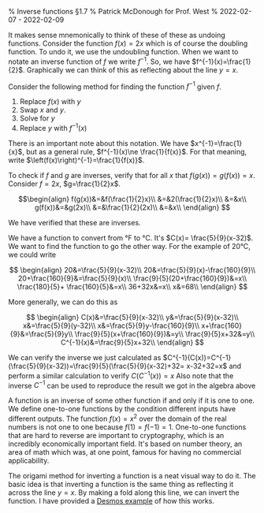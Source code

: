 % Inverse functions §1.7
% Patrick McDonough for Prof. West
% 2022-02-07 - 2022-02-09 

It makes sense mnemonically to think of these of these as undoing functions.
Consider the function $f(x)=2x$ which is of course the doubling function.
To undo it, we use the undoubling  function.
When we want to notate an inverse function of $f$ we write $f^{-1}$.
So, we have $f^{-1}(x)=\frac{1}{2}$.
Graphically we can think of this as reflecting about the line $y=x$.

Consider the following method for finding the function $f^{-1}$ given $f$.

1. Replace $f(x)$ with $y$
2. Swap $x$ and $y$.
3. Solve for $y$
4. Replace $y$ with $f^{-1}(x)$

There is an important note about this notation. We have $x^{-1}=\frac{1}{x}$, but as a general rule, $f^{-1}(x)\ne \frac{1}{f(x)}$.
For that meaning, write $\left(f(x)\right)^{-1}=\frac{1}{f(x)}$.

To check if $f$ and $g$ are inverses, verify that for all $x$ that $f(g(x))=g(f(x))=x$. 
Consider $f=2x$, $g=\frac{1}{2}x$.

$$\begin{align}
f(g(x))&=&f(\frac{1}{2}x)\\
&=&2(\frac{1}{2}x)\\
&=&x\\
g(f(x))&=&g(2x)\\
&=&\frac{1}{2}(2x)\\
&=&x\\
\end{align}
$$

We have verified that these are inverses.

We have a function to convert from °F to °C.
It's $C(x)= \frac{5}{9}(x-32)$.
We want to find the function to go the other way.
For the example of 20°C, we could write

$$
\begin{align}
20&=\frac{5}{9}(x-32)\\
20&=\frac{5}{9}(x)-\frac{160}{9}\\
20+\frac{160}{9}&=\frac{5}{9}(x)\\
\frac{9}{5}(20+\frac{160}{9})&=x\\
\frac{180}{5}+ \frac{160}{5}&=x\\
36+32x&=x\\
x&=68\\
\end{align}
$$

More generally, we can do this as

$$
\begin{align}
C(x)&=\frac{5}{9}(x-32)\\
y&=\frac{5}{9}(x-32)\\
x&=\frac{5}{9}(y-32)\\
x&=\frac{5}{9}y-\frac{160}{9}\\
x+\frac{160}{9}&=\frac{5}{9}y\\
\frac{9}{5}(x+\frac{160}{9})&=y\\
\frac{9}{5}x+32&=y\\
C^{-1}(x)&=\frac{9}{5}x+32\\
\end{align}
$$

We can verify the inverse we just calculated as $C^{-1}(C(x))=C^{-1}(\frac{5}{9}(x-32))=\frac{9}{5}(\frac{5}{9}(x-32)+32= x-32+32=x$ and perform a similar calculation to verify $C(C^{-1}(x))=x$
Also note that the inverse $C^{-1}$ can be used to reproduce the result we got in the algebra above

A function is an inverse of some other function if and only if it is one to one.
We define one-to-one functions by the condition different inputs have different outputs.
The function $f(x)=x^2$ over the domain of the real numbers is not one to one because $f(1)=f(-1)=1$.
One-to-one functions that are hard to reverse are important to cryptography, which is an incredibly economically important field.
It's based on number theory, an area of math which was, at one point, famous for having no commercial applicability.

The origami method for inverting a function is a neat visual way to do it.
The basic idea is that inverting a function is the same thing as reflecting it across the line $y=x$.
By making a fold along this line, we can invert the function.
I have provided a [Desmos example](https://www.desmos.com/calculator/ur1a4twnmt) of how this works.
